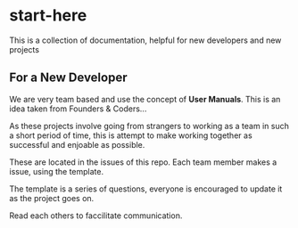 # start-here
This is a collection of documentation, helpful for new developers and new projects

## For a New Developer 


We are very team based and use the concept of **User Manuals**.
This is an idea taken from Founders & Coders...

As these projects involve going from strangers to working as a team in such a short period of time, this is attempt to make working together as successful and enjoable as possible.

These are located in the issues of this repo.
Each team member makes a issue, using the template.

The template is a series of questions, everyone is encouraged to update it as the project goes on. 

Read each others to faccilitate communication.

